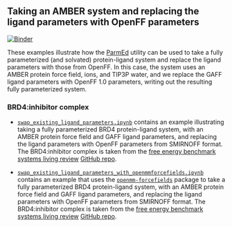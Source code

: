 ## Taking an AMBER system and replacing the ligand parameters with OpenFF parameters

[![Binder](https://mybinder.org/badge_logo.svg)](https://mybinder.org/v2/gh/openforcefield/openff-toolkit/latest?filepath=examples%2Fswap_amber_parameters%2F)

These examples illustrate how the [ParmEd](http://parmed.github.io/ParmEd/html/index.html) utility can be used to take a fully parameterized (and solvated) protein-ligand system and replace the ligand parameters with those from OpenFF. In this case, the system uses an AMBER protein force field, ions, and TIP3P water, and we replace the GAFF ligand parameters with OpenFF 1.0 parameters, writing out the resulting fully parameterized system.

### BRD4:inhibitor complex

* [`swap_existing_ligand_parameters.ipynb`](swap_existing_ligand_parameters.ipynb) contains an example illustrating taking a fully parameterized BRD4 protein-ligand system, with an AMBER protein force field and GAFF ligand parameters, and replacing the ligand parameters with OpenFF parameters from SMIRNOFF format. The BRD4:inhibitor complex is taken from the [free energy benchmark systems living review](https://www.annualreviews.org/doi/abs/10.1146/annurev-biophys-070816-033654) [GitHub repo](https://github.com/MobleyLab/benchmarksets/tree/master/input_files/BRD4).

* [`swap_existing_ligand_parameters_with_openmmforcefields.ipynb`](swap_existing_ligand_parameters_with_openmmforcefields.ipynb) contains an example that uses the [`openmm-forcefields`](http://github.com/openmm/openmm-forcefields) package to take a fully parameterized BRD4 protein-ligand system, with an AMBER protein force field and GAFF ligand parameters, and replacing the ligand parameters with OpenFF parameters from SMIRNOFF format. The BRD4:inhibitor complex is taken from the [free energy benchmark systems living review](https://www.annualreviews.org/doi/abs/10.1146/annurev-biophys-070816-033654) [GitHub repo](https://github.com/MobleyLab/benchmarksets/tree/master/input_files/BRD4).
